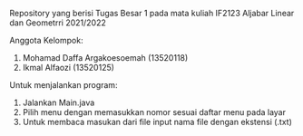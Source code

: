 Repository yang berisi Tugas Besar 1 pada mata kuliah IF2123 Aljabar Linear dan Geometrri 2021/2022

Anggota Kelompok:
1. Mohamad Daffa Argakoesoemah (13520118)
2. Ikmal Alfaozi (13520125)

Untuk menjalankan program:
1. Jalankan Main.java
2. Pilih menu dengan memasukkan nomor sesuai daftar menu pada layar
3. Untuk membaca masukan dari file input nama file dengan ekstensi (.txt)
